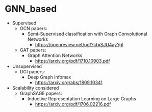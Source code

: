 # GNN_based
- Supervised
	- GCN papers: 
		- Semi-Supervised classification with Graph Convolutional Networks
			- https://openreview.net/pdf?id=SJU4ayYgl
	- GAT papers:
		- Graph Attention Networks
			- https://arxiv.org/pdf/1710.10903.pdf
- Unsupervised
	- DGI papers:
		- Deep Graph Infomax
			- https://arxiv.org/abs/1809.10341
- Scalability considered
	- GraphSAGE papers:
		- Inductive Representation Learning on Large Graphs
			- https://arxiv.org/pdf/1706.02216.pdf

